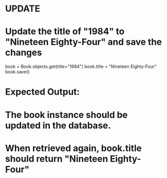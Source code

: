 # UPDATE
# Update the title of "1984" to "Nineteen Eighty-Four" and save the changes
book = Book.objects.get(title="1984")
book.title = "Nineteen Eighty-Four"
book.save()

# Expected Output:
# The book instance should be updated in the database.
# When retrieved again, book.title should return "Nineteen Eighty-Four"
